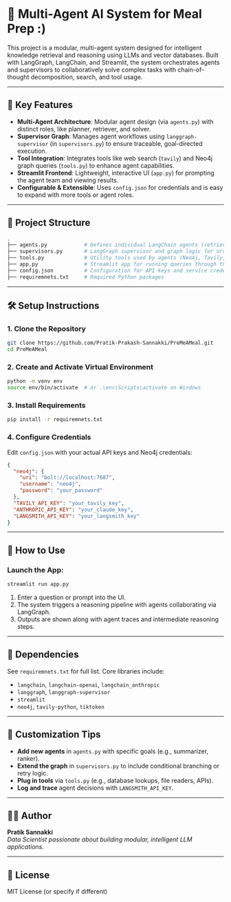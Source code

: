 
# 🧠 Multi-Agent AI System for Meal Prep :)

This project is a modular, multi-agent system designed for intelligent knowledge retrieval and reasoning using LLMs and vector databases. Built with LangGraph, LangChain, and Streamlit, the system orchestrates agents and supervisors to collaboratively solve complex tasks with chain-of-thought decomposition, search, and tool usage.

---

## 🚀 Key Features

- **Multi-Agent Architecture**: Modular agent design (via `agents.py`) with distinct roles, like planner, retriever, and solver.
- **Supervisor Graph**: Manages agent workflows using `langgraph-supervisor` (in `supervisors.py`) to ensure traceable, goal-directed execution.
- **Tool Integration**: Integrates tools like web search (`tavily`) and Neo4j graph queries (`tools.py`) to enhance agent capabilities.
- **Streamlit Frontend**: Lightweight, interactive UI (`app.py`) for prompting the agent team and viewing results.
- **Configurable & Extensible**: Uses `config.json` for credentials and is easy to expand with more tools or agent roles.

---

## 📁 Project Structure

```bash
.
├── agents.py            # Defines individual LangChain agents (retriever, solver, planner, etc.)
├── supervisors.py       # LangGraph supervisor and graph logic for orchestrating agent workflows
├── tools.py             # Utility tools used by agents (Neo4j, Tavily, etc.)
├── app.py               # Streamlit app for running queries through the system
├── config.json          # Configuration for API keys and service credentials
├── requiremnets.txt     # Required Python packages
```

---

## 🛠️ Setup Instructions

### 1. Clone the Repository

```bash
git clone https://github.com/Pratik-Prakash-Sannakki/PreMeAMeal.git
cd PreMeAMeal
```

### 2. Create and Activate Virtual Environment

```bash
python -m venv env
source env/bin/activate  # or .\env\Scripts\activate on Windows
```

### 3. Install Requirements

```bash
pip install -r requiremnets.txt
```

### 4. Configure Credentials

Edit `config.json` with your actual API keys and Neo4j credentials:

```json
{
  "neo4j": {
    "uri": "bolt://localhost:7687",
    "username": "neo4j",
    "password": "your_password"
  },
  "TAVILY_API_KEY": "your_tavily_key",
  "ANTHROPIC_API_KEY": "your_claude_key",
  "LANGSMITH_API_KEY": "your_langsmith_key"
}
```

---

## 🧪 How to Use

### Launch the App:

```bash
streamlit run app.py
```

1. Enter a question or prompt into the UI.
2. The system triggers a reasoning pipeline with agents collaborating via LangGraph.
3. Outputs are shown along with agent traces and intermediate reasoning steps.

---

## 📌 Dependencies

See `requiremnets.txt` for full list. Core libraries include:

- `langchain`, `langchain-openai`, `langchain_anthropic`
- `langgraph`, `langgraph-supervisor`
- `streamlit`
- `neo4j`, `tavily-python`, `tiktoken`

---

## 🔧 Customization Tips

- **Add new agents** in `agents.py` with specific goals (e.g., summarizer, ranker).
- **Extend the graph** in `supervisors.py` to include conditional branching or retry logic.
- **Plug in tools** via `tools.py` (e.g., database lookups, file readers, APIs).
- **Log and trace** agent decisions with `LANGSMITH_API_KEY`.

---

## 👨‍💻 Author

**Pratik Sannakki**  
_Data Scientist passionate about building modular, intelligent LLM applications._

---

## 📜 License

MIT License (or specify if different)

